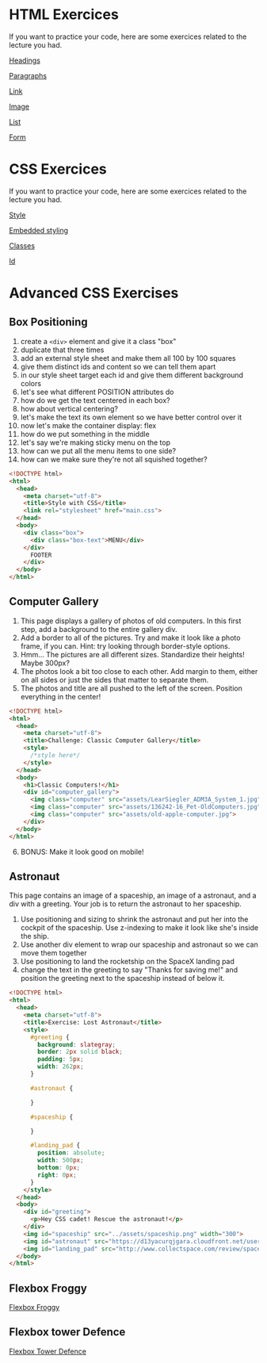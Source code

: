 # HTML Exercices
If you want to practice your code, here are some exercices related to the lecture you had.

[Headings](https://www.w3schools.com/html/exercise.asp?filename=exercise_headings4)

[Paragraphs](https://www.w3schools.com/html/exercise.asp?filename=exercise_paragraphs2)

[Link](https://www.w3schools.com/html/exercise.asp?filename=exercise_links1)

[Image](https://www.w3schools.com/html/exercise.asp?filename=exercise_images5)

[List](https://www.w3schools.com/html/exercise.asp?filename=exercise_lists2)

[Form](https://www.w3schools.com/html/exercise.asp?filename=exercise_forms2)


# CSS Exercices
If you want to practice your code, here are some exercices related to the lecture you had.

[Style](https://www.w3schools.com/html/exercise.asp?filename=exercise_styles2)

[Embedded styling](https://www.w3schools.com/html/exercise.asp?filename=exercise_css2)

[Classes](https://www.w3schools.com/html/exercise.asp?filename=exercise_classes2)

[Id](https://www.w3schools.com/html/exercise.asp?filename=exercise_css5)

# Advanced CSS Exercises

## Box Positioning
1. create a ``<div>`` element and give it a class "box"
2. duplicate that three times
3. add an external style sheet and make them all 100 by 100 squares
4. give them distinct ids and content so we can tell them apart
5. in our style sheet target each id and give them different background colors
6. let's see what different POSITION attributes do
7. how do we get the text centered in each box?
8. how about vertical centering?
9. let's make the text its own element so we have better control over it
10. now let's make the container display: flex
11. how do we put something in the middle
12. let's say we're making sticky menu on the top
13. how can we put all the menu items to one side?
14. how can we make sure they're not all squished together?

```html
<!DOCTYPE html>
<html>
  <head>
    <meta charset="utf-8">
    <title>Style with CSS</title>
    <link rel="stylesheet" href="main.css">
  </head>
  <body>
    <div class="box">
      <div class="box-text">MENU</div>
    </div>
      FOOTER
    </div>
  </body>
</html>
```

## Computer Gallery

1. This page displays a gallery of photos of old computers. In this first step, add a background to the entire gallery div.
2. Add a border to all of the pictures. Try and make it look like a photo frame, if you can. Hint: try looking through border-style options.
3. Hmm... The pictures are all different sizes. Standardize their heights! Maybe 300px?
4. The photos look a bit too close to each other. Add margin to them, either on all sides or just the sides that matter to separate them.
5. The photos and title are all pushed to the left of the screen. Position everything in the center!
```html
<!DOCTYPE html>
<html>
  <head>
    <meta charset="utf-8">
    <title>Challenge: Classic Computer Gallery</title>
    <style>
      /*style here*/
    </style>
  </head>
  <body>
    <h1>Classic Computers!</h1>
    <div id="computer_gallery">
      <img class="computer" src="assets/LearSiegler_ADM3A_System_1.jpg">
      <img class="computer" src="assets/136242-16_Pet-OldComputers.jpg">
      <img class="computer" src="assets/old-apple-computer.jpg">
    </div>
  </body>
</html>
```
6. BONUS: Make it look good on mobile!
## Astronaut


This page contains an image of a spaceship, an image of a astronaut, and a div with a greeting. Your job is to return the astronaut to her spaceship.
1. Use positioning and sizing to shrink the astronaut and put her into the cockpit of the spaceship. Use z-indexing to make it look like she's inside the ship.
2. Use another div element to wrap our spaceship and astronaut so we can move them together
3. Use positioning to land the rocketship on the SpaceX landing pad
4. change the text in the greeting to say "Thanks for saving me!" and position the greeting next to the spaceship instead of below it.

```html
<!DOCTYPE html>
<html>
  <head>
    <meta charset="utf-8">
    <title>Exercise: Lost Astronaut</title>
    <style>
      #greeting {
        background: slategray;
        border: 2px solid black;
        padding: 5px;
        width: 262px;
      }

      #astronaut {

      }

      #spaceship {

      }

      #landing_pad {
        position: absolute;
        width: 500px;
        bottom: 0px;
        right: 0px;
      }
    </style>
  </head>
  <body>
    <div id="greeting">
      <p>Hey CSS cadet! Rescue the astronaut!</p>
    </div>
    <img id="spaceship" src="../assets/spaceship.png" width="300">
    <img id="astronaut" src="https://d13yacurqjgara.cloudfront.net/users/182160/screenshots/725814/ss-astronaut.png">
    <img id="landing_pad" src="http://www.collectspace.com/review/spacex_spaceportdrone04-lg.jpg" alt="">
  </body>
</html>

```

## Flexbox Froggy

[Flexbox Froggy](http://flexboxfroggy.com/)  

## Flexbox tower Defence

[Flexbox Tower Defence](http://flexboxdefense.com/)
